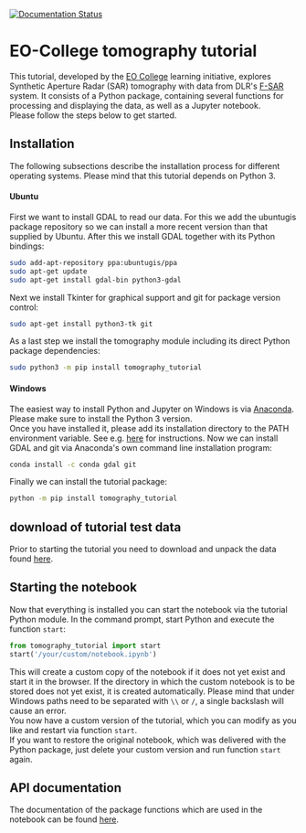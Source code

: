 [![Documentation Status](https://readthedocs.org/projects/eocollege-tomography/badge/?version=latest)](http://eocollege-tomography.readthedocs.io/en/latest/?badge=latest)
 
# EO-College tomography tutorial

This tutorial, developed by the [EO College](https://eo-college.org/landingpage/) learning initiative,
 explores Synthetic Aperture Radar (SAR) tomography 
with data from DLR's [F-SAR](https://www.dlr.de/hr/en/desktopdefault.aspx/tabid-2326/3776_read-5691) system.
It consists of a Python package, containing several functions for processing and displaying the data,
as well as a Jupyter notebook.  
Please follow the steps below to get started.

## Installation

The following subsections describe the installation process for different operating systems.
Please mind that this tutorial depends on Python 3.

#### Ubuntu

First we want to install GDAL to read our data. For this we add the ubuntugis package 
repository so we can install a more recent version than that supplied by Ubuntu.
After this we install GDAL together with its Python bindings:
```sh
sudo add-apt-repository ppa:ubuntugis/ppa
sudo apt-get update
sudo apt-get install gdal-bin python3-gdal
```

Next we install Tkinter for graphical support and git for package version control:
```sh
sudo apt-get install python3-tk git
```

As a last step we install the tomography module including its direct Python package 
dependencies:

```sh
sudo python3 -m pip install tomography_tutorial
```

#### Windows

The easiest way to install Python and Jupyter on Windows is via 
[Anaconda](https://conda.io/docs/user-guide/install/windows.html). 
Please make sure to install the Python 3 version.  
Once you have installed it, please add its installation directory to the PATH environment variable. 
See e.g. [here](https://www.computerhope.com/issues/ch000549.htm) for instructions.
Now we can install GDAL and git via Anaconda's own command line installation program:
```sh
conda install -c conda gdal git
```

Finally we can install the tutorial package:
```sh
python -m pip install tomography_tutorial
```

## download of tutorial test data
Prior to starting the tutorial you need to download and unpack the data found 
[here](https://eo-college.org/Data/Tomography/tomography_data.zip).

## Starting the notebook

Now that everything is installed you can start the notebook via the tutorial Python module.
In the command prompt, start Python and execute the function `start`:
```Python
from tomography_tutorial import start
start('/your/custom/notebook.ipynb')
```
This will create a custom copy of the notebook if it does not yet exist and start it in the browser.
If the directory in which the custom notebook is to be stored does not yet exist, it is created 
automatically. Please mind that under Windows paths need to be separated with `\\` or `/`, 
a single backslash will cause an error.  
You now have a custom version of the tutorial, 
which you can modify as you like and restart via function `start`.  
If you want to restore the original notebook, which was delivered with the Python package, just delete 
your custom version and run function `start` again.  

## API documentation

The documentation of the package functions which are used in the notebook can be found 
[here](https://eocollege-tomography.readthedocs.io/en/latest/index.html).
